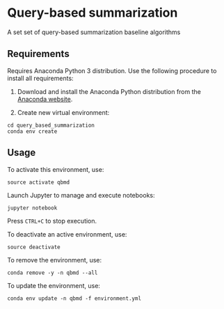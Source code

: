 # Query-based summarization
A set set of query-based summarization baseline algorithms

## Requirements
Requires Anaconda Python 3 distribution.
Use the following procedure to install all requirements:

1. Download and install the Anaconda Python distribution from the [Anaconda website](https://www.anaconda.com/).

2. Create new virtual environment:
```
cd query_based_summarization
conda env create
```

## Usage
To activate this environment, use:
```
source activate qbmd
```

Launch Jupyter to manage and execute notebooks:
```
jupyter notebook
```

Press `CTRL+C` to stop execution.

To deactivate an active environment, use:
```
source deactivate
```

To remove the environment, use:
```
conda remove -y -n qbmd --all
```

To update the environment, use:
```
conda env update -n qbmd -f environment.yml
```
